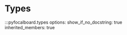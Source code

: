 # Types

:::pyfocalboard.types
    options:
      show_if_no_docstring: true
      inherited_members: true